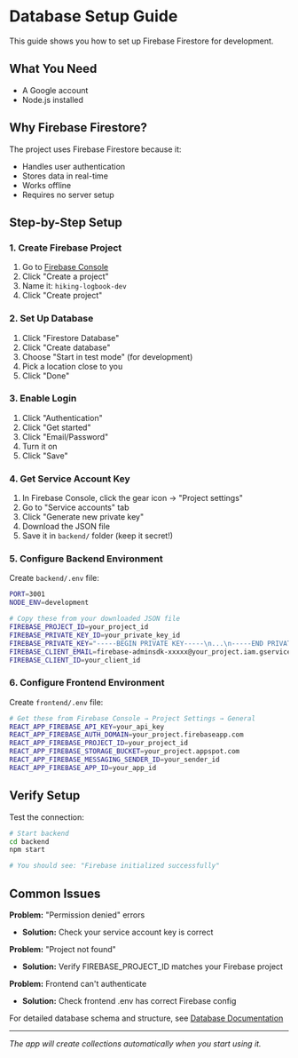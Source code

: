 # Database Setup Guide

This guide shows you how to set up Firebase Firestore for development.

## What You Need

- A Google account
- Node.js installed


## Why Firebase Firestore?

The project uses Firebase Firestore because it:
- Handles user authentication
- Stores data in real-time
- Works offline
- Requires no server setup

## Step-by-Step Setup

### 1. Create Firebase Project

1. Go to [Firebase Console](https://console.firebase.google.com/)
2. Click "Create a project"
3. Name it: `hiking-logbook-dev`
4. Click "Create project"

### 2. Set Up Database

1. Click "Firestore Database"
2. Click "Create database"
3. Choose "Start in test mode" (for development)
4. Pick a location close to you
5. Click "Done"

### 3. Enable Login

1. Click "Authentication"
2. Click "Get started"
3. Click "Email/Password"
4. Turn it on
5. Click "Save"

### 4. Get Service Account Key

1. In Firebase Console, click the gear icon → "Project settings"
2. Go to "Service accounts" tab
3. Click "Generate new private key"
4. Download the JSON file
5. Save it in `backend/` folder (keep it secret!)

### 5. Configure Backend Environment

Create `backend/.env` file:

```bash
PORT=3001
NODE_ENV=development

# Copy these from your downloaded JSON file
FIREBASE_PROJECT_ID=your_project_id
FIREBASE_PRIVATE_KEY_ID=your_private_key_id
FIREBASE_PRIVATE_KEY="-----BEGIN PRIVATE KEY-----\n...\n-----END PRIVATE KEY-----"
FIREBASE_CLIENT_EMAIL=firebase-adminsdk-xxxxx@your_project.iam.gserviceaccount.com
FIREBASE_CLIENT_ID=your_client_id
```

### 6. Configure Frontend Environment

Create `frontend/.env` file:

```bash
# Get these from Firebase Console → Project Settings → General
REACT_APP_FIREBASE_API_KEY=your_api_key
REACT_APP_FIREBASE_AUTH_DOMAIN=your_project.firebaseapp.com
REACT_APP_FIREBASE_PROJECT_ID=your_project_id
REACT_APP_FIREBASE_STORAGE_BUCKET=your_project.appspot.com
REACT_APP_FIREBASE_MESSAGING_SENDER_ID=your_sender_id
REACT_APP_FIREBASE_APP_ID=your_app_id
```

## Verify Setup

Test the connection:

```bash
# Start backend
cd backend
npm start

# You should see: "Firebase initialized successfully"
```

## Common Issues

**Problem:** "Permission denied" errors
- **Solution:** Check your service account key is correct

**Problem:** "Project not found"
- **Solution:** Verify FIREBASE_PROJECT_ID matches your Firebase project

**Problem:** Frontend can't authenticate
- **Solution:** Check frontend .env has correct Firebase config


For detailed database schema and structure, see [Database Documentation](../database_documentation.md)

---

_The app will create collections automatically when you start using it._
